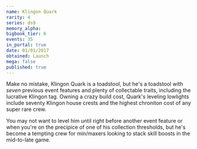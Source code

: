 ```yaml
---
name: Klingon Quark
rarity: 4
series: ds9
memory_alpha:
bigbook_tier: 6
events: 35
in_portal: true
date: 01/01/2017
obtained: Launch
mega: false
published: true
---
```


Make no mistake, Klingon Quark is a toadstool, but he's a toadstool with *seven* previous event features and plenty of collectable traits, including the lucrative Klingon tag. Owning a crazy build cost, Quark's leveling lowlights include seventy Klingon house crests and the highest chroniton cost of any super rare crew.

You may not want to level him until right before another event feature or when you're on the precipice of one of his collection thresholds, but he's become a tempting crew for min/maxers looking to stack skill boosts in the mid-to-late game.
